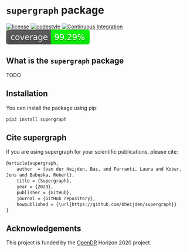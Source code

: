 # `supergraph` package

[![license](https://img.shields.io/badge/License-Apache_2.0-blue.svg)](https://opensource.org/licenses/Apache-2.0)
[![codestyle](https://img.shields.io/badge/code%20style-black-000000.svg)](https://github.com/psf/black)
[![Continuous Integration](https://github.com/bheijden/supergraph/actions/workflows/ci.yml/badge.svg?branch=master)](https://github.com/eager-dev/eagerx_template/actions/workflows/ci.yml)
[![Test Coverage](coverage.svg)](https://github.com/bheijden/supergraph/actions/workflows/ci.yml)


What is the `supergraph` package
-------------------------------------
TODO

Installation
------------

You can install the package using pip:

```bash
pip3 install supergraph
```

Cite supergraph
-----------

If you are using supergraph for your scientific publications, please cite:

``` {.sourceCode .bibtex}
@article{supergraph,
    author  = {van der Heijden, Bas, and Ferranti, Laura and Kober, Jens and Babuska, Robert},
    title = {Supergraph},
    year = {2023},
    publisher = {GitHub},
    journal = {GitHub repository},
    howpublished = {\url{https://github.com/bheijden/supergraph}}
}
```

Acknowledgements
----------------

This project is funded by the [OpenDR](https://opendr.eu/) Horizon 2020 project.
